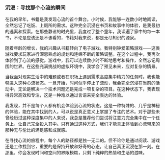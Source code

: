 ### 沉浸：寻找那个心流的瞬间

  

在我的早年，书籍是我发现心流的首个舞台。小时候，我能够一连数小时地阅读，全然忘记了吃饭、上厕所的需求。这种完全沉浸在书页和故事中的体验，是我最初的逃离和探索。在那些静谧的时光里，我度过了整个童年，我读遍了家中的每一本书，不论是应该还是不该看的，书籍对我来说，都是无尽知识的源泉。

  

随着年龄的增长，我的兴趣从书籍转向了电子游戏。我特别钟爱策略游戏——这类游戏要求玩家进行深思熟虑的规划和连绵不断的策略调整。在这个过程中，我再次体验到了心流的感觉。游戏中，我可以连续数小时不断地思考和操作，全然忘记周围的世界。在这些充满挑战的虚拟环境中，我学会了预见未来，应对复杂的情景。

  

当我面对现实生活中的难题或者在职场上遇到需求高度集中精力的任务时，我也能够进入这种心流状态。一旦开始，时间似乎停止了流动，我会完全沉浸在当前的活动中，无论是解决一个技术问题还是完成一项复杂的项目。在这种状态下，我表现得异常高效和专注，这是一种难以通过言语来完全表达的体验。

  

我发现，并不是每个人都有机会体验到心流的状态。这是一种特殊的、几乎是神秘的体验，能在其中找到的人，可以说是真正意义上掌握了专注的艺术。对于那些未曾经历过这种深度集中的人来说，我总是推荐他们尝试将注意力完全集中在一个任务上，让自己完全投入其中。只有通过这种方式，我们才能真正体验到心流带来的那种无与伦比的满足感和成就感。

  

在寻找心流的旅程中，每个人的路径都是独一无二的。但不论你是通过阅读、游戏还是工作找到它，重要的是保持开放和好奇的心态，让自己真正沉浸在那一刻。在那里，你会发现时间和空间的界限模糊，只剩下纯粹的热情和生活的滋味。